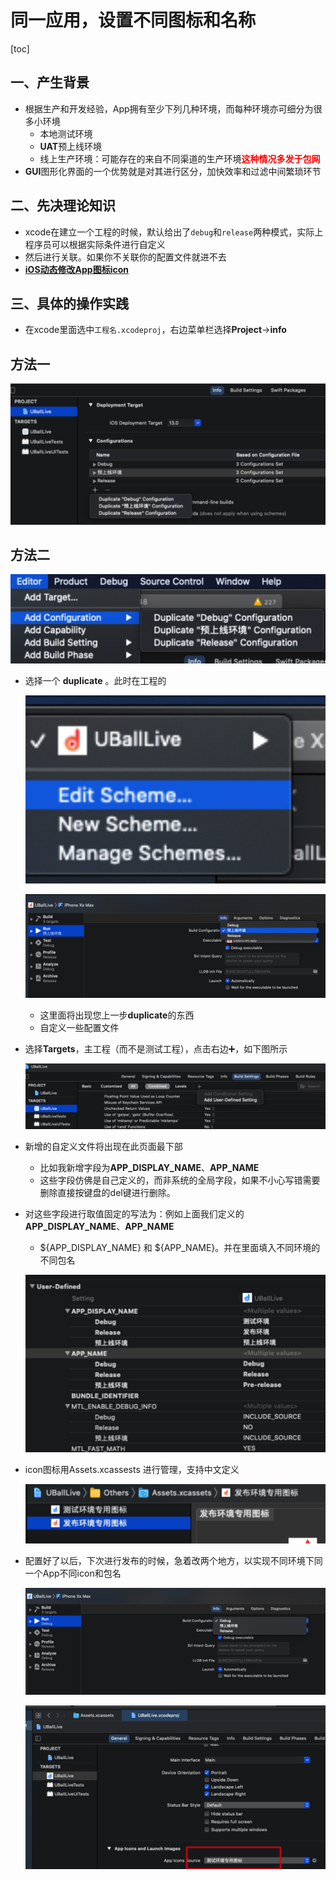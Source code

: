 # 同一应用，设置不同图标和名称

[toc]

## 一、产生背景

* 根据生产和开发经验，App拥有至少下列几种环境，而每种环境亦可细分为很多小环境
  * 本地测试环境
  * **UAT**预上线环境
  * 线上生产环境：可能存在的来自不同渠道的生产环境<font color=red>**这种情况多发于包网**</font>
* **GUI**图形化界面的一个优势就是对其进行区分，加快效率和过滤中间繁琐环节

## 二、先决理论知识

* xcode在建立一个工程的时候，默认给出了`debug`和`release`两种模式，实际上程序员可以根据实际条件进行自定义
* 然后进行关联。如果你不关联你的配置文件就进不去
* [**iOS动态修改App图标icon**](https://www.jianshu.com/p/69313970d0e7)

## 三、具体的操作实践

* 在xcode里面选中`工程名.xcodeproj`，右边菜单栏选择**Project**→**info**

## 方法一

![image-20230915044945363](./assets/image-20230915044945363.png)

## 方法二

![image-20230915045009815](./assets/image-20230915045009815.png)

* 选择一个 **duplicate** 。此时在工程的

  ![image-20230915045040729](./assets/image-20230915045040729.png)

  ![image-20230915045051031](./assets/image-20230915045051031.png)

  * 这里面将出现您上一步**duplicate**的东西
  * 自定义一些配置文件

* 选择**Targets**，主工程（而不是测试工程），点击右边➕，如下图所示

  ![image-20230915045158628](./assets/image-20230915045158628.png)

* 新增的自定义文件将出现在此页面最下部

  * 比如我新增字段为**APP_DISPLAY_NAME**、**APP_NAME**
  * 这些字段仿佛是自己定义的，而非系统的全局字段，如果不小心写错需要删除直接按键盘的del键进行删除。
* 对这些字段进行取值固定的写法为：例如上面我们定义的**APP_DISPLAY_NAME**、**APP_NAME**
  
  
  * 
    ${APP_DISPLAY_NAME} 和 ${APP_NAME}。并在里面填入不同环境的不同包名
  
  ![image-20230915045237901](./assets/image-20230915045237901.png)

* icon图标用Assets.xcassests 进行管理，支持中文定义

  ![image-20230915045412074](./assets/image-20230915045412074.png)

* 配置好了以后，下次进行发布的时候，急着改两个地方，以实现不同环境下同一个App不同icon和包名

  ![image-20230915045442195](./assets/image-20230915045442195.png)

  ![image-20230915045448365](./assets/image-20230915045448365.png)

























